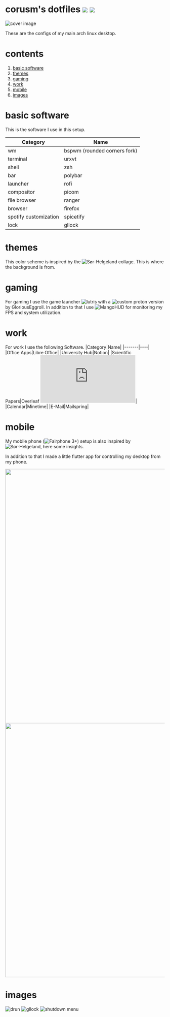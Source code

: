 # corusm's dotfiles ![](https://img.shields.io/badge/distro-arch-blue) ![](https://img.shields.io/badge/License-MIT-green)

![cover image](Pictures/desktop-sorhelgoland.png)

These are the configs of my main arch linux desktop.

# contents
1. [basic software](#basic-software)
2. [themes](#themes)
3. [gaming](#gaming)
4. [work](#work)
5. [mobile](#mobile)
6. [images](#images)

# basic software
This is the software I use in this setup.

|Category|Name|
|-------|----|
|wm|bspwm (rounded corners fork)|
|terminal|urxvt|
|shell|zsh|
|bar|polybar|
|launcher|rofi|
|compositor|picom|
|file browser|ranger|
|browser|firefox|
|spotify customization|spicetify|
|lock|gllock|

# themes
This color scheme is inspired by the ![Sør-Helgeland](https://www.behance.net/gallery/24075785/Soer-Helgeland) collage. This is where the background is from.

# gaming 
For gaming I use the game launcher ![lutris](https://lutris.net/) with a ![custom proton version](https://github.com/GloriousEggroll/proton-ge-custom) by GloriousEggroll. In addition to that I use ![MangoHUD](https://github.com/flightlessmango/MangoHud) for monitoring my FPS and system utilization.

# work
For work I use the following Software.
|Category|Name|
|-------|----|
|Office Apps|Libre Office|
|University Hub|Notion|
|Scientific Papers|Overleaf ![(self hostet)](https://corusm.de/blog/sharelatex.html)|
|Calendar|Minetime|
|E-Mail|Mailspring|

# mobile
My mobile phone (![Fairphone 3+](https://www.fairphone.com)) setup is also inspired by ![Sør-Helgeland](https://www.behance.net/gallery/24075785/Soer-Helgeland), here some insights.

In addition to that I made a little flutter app for controlling my desktop from my phone.

<img src="Pictures/phone.png" height="800"/> <img src="Pictures/arch-control.png" height="800"/> 

# images
![drun](Pictures/drun.png)
![gllock](Pictures/gllock.png)
![shutdown menu](Pictures/shutdown_menu.png)

